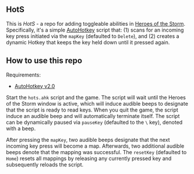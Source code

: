 ## HotS

This is *HotS* - a repo for adding toggleable abilities in [Heroes of the
Storm](https://heroesofthestorm.blizzard.com/en-us/). Specifically, it's a
simple [AutoHotkey](https://www.autohotkey.com) script that: (1) scans for an
incoming key press initiated via the `mapKey` (defaulted to `Delete`), and (2)
creates a dynamic Hotkey that keeps the key held down until it pressed again.

## How to use this repo

Requirements:
- [AutoHotkey v2.0](https://www.autohotkey.com)

Start the `hots.ahk` script and the game. The script will wait until the Heroes
of the Storm window is active, which will induce audible beeps to designate
that the script is ready to read keys. When you quit the game, the script
induce an audible beep and will automatically terminate itself. The script can
be dynamically paused via `pauseKey` (defaulted to the `\` key), denoted with a
beep.

After pressing the `mapKey`, two audible beeps designate that the next incoming
key press will become a map. Afterwards, two additional audible beeps denote
that the mapping was successful. The `resetKey` (defaulted to `Home`) resets
all mappings by releasing any currently pressed key and subsequently reloads
the script.

